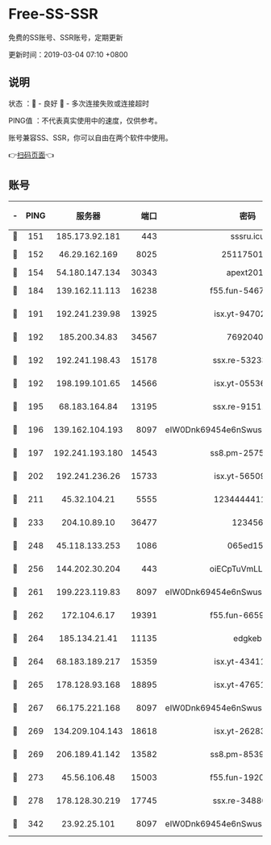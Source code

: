 # Free-SS-SSR

免费的SS账号、SSR账号，定期更新

更新时间：2019-03-04 07:10 +0800

## 说明

状态     ：🙂 - 良好 🙁 - 多次连接失败或连接超时

PING值   ：不代表真实使用中的速度，仅供参考。

账号兼容SS、SSR，你可以自由在两个软件中使用。

👉[扫码页面](https://liesauer.github.io/free-ss-ssr.github.io/)👈

## 账号

|-|PING|服务器|端口|密码|加密方式|区域|
|:----:|:----:|:-----:|-----:|:----:|:----:|:----:|
|🙂|151|185.173.92.181|443|sssru.icu|rc4-md5|RU|
|🙂|152|46.29.162.169|8025|2511750146|aes-256-cfb|RU|
|🙂|154|54.180.147.134|30343|apext2019|chacha20|KR|
|🙂|184|139.162.11.113|16238|f55.fun-54673492|aes-256-cfb|SG|
|🙂|191|192.241.239.98|13925|isx.yt-94702728|aes-256-cfb|US|
|🙂|192|185.200.34.83|34567|76920400|aes-256-cfb|US|
|🙂|192|192.241.198.43|15178|ssx.re-53233906|aes-256-cfb|US|
|🙂|192|198.199.101.65|14566|isx.yt-05536769|aes-256-cfb|US|
|🙂|195|68.183.164.84|13195|ssx.re-91511451|aes-256-cfb|US|
|🙂|196|139.162.104.193|8097|eIW0Dnk69454e6nSwuspv9DmS201tQ0D|aes-256-cfb|JP|
|🙂|197|192.241.193.180|14543|ss8.pm-25759164|aes-256-cfb|US|
|🙂|202|192.241.236.26|15733|isx.yt-56509000|aes-256-cfb|US|
|🙂|211|45.32.104.21|5555|1234444411111|aes-256-cfb|SG|
|🙂|233|204.10.89.10|36477|123456|aes-256-cfb|US|
|🙂|248|45.118.133.253|1086|065ed15a|aes-256-cfb|SG|
|🙂|256|144.202.30.204|443|oiECpTuVmLLxk4Ts|aes-256-cfb|US|
|🙂|261|199.223.119.83|8097|eIW0Dnk69454e6nSwuspv9DmS201tQ0D|aes-256-cfb|US|
|🙂|262|172.104.6.17|19391|f55.fun-66594253|aes-256-cfb|US|
|🙂|264|185.134.21.41|11135|edgkeb|aes-256-cfb|GB|
|🙂|264|68.183.189.217|15359|isx.yt-43411617|aes-256-cfb|SG|
|🙂|265|178.128.93.168|18895|isx.yt-47651683|aes-256-cfb|SG|
|🙂|267|66.175.221.168|8097|eIW0Dnk69454e6nSwuspv9DmS201tQ0D|aes-256-cfb|US|
|🙂|269|134.209.104.143|18618|isx.yt-26283608|aes-256-cfb|SG|
|🙂|269|206.189.41.142|13582|ss8.pm-85391880|aes-256-cfb|SG|
|🙂|273|45.56.106.48|15003|f55.fun-19202286|aes-256-cfb|US|
|🙂|278|178.128.30.219|17745|ssx.re-34880503|aes-256-cfb|SG|
|🙂|342|23.92.25.101|8097|eIW0Dnk69454e6nSwuspv9DmS201tQ0D|aes-256-cfb|US|
